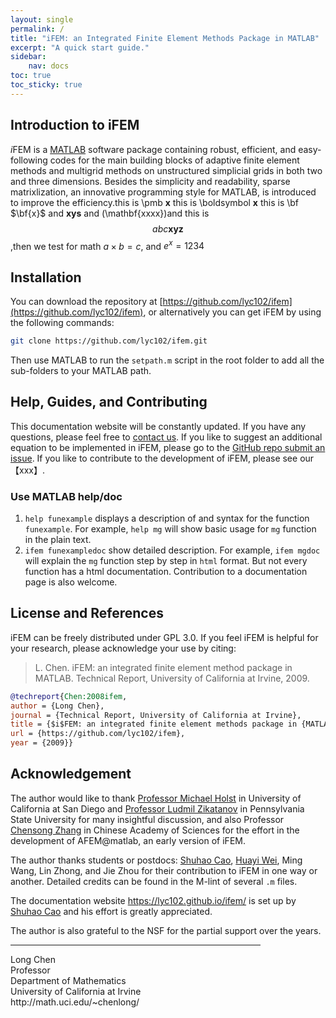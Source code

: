 ```yaml
---
layout: single
permalink: /
title: "iFEM: an Integrated Finite Element Methods Package in MATLAB"
excerpt: "A quick start guide."
sidebar:
    nav: docs
toc: true
toc_sticky: true
---
```


## Introduction to iFEM
*i*FEM is a [MATLAB](https://www.mathworks.com/) software package containing robust, efficient, and easy-following codes for the main building blocks of adaptive finite element methods and multigrid methods on unstructured simplicial grids in both two and three dimensions. Besides the simplicity and readability, sparse matrixlization, an innovative programming style for MATLAB, is introduced to improve the efficiency.this is \pmb $\pmb{x}$  this is \boldsymbol $\boldsymbol{x}$ this is \bf $\bf{x}$ and $\mathbf{xys}$ and \(\mathbf{xxxx}\)and this is $$ abc\mathbf{xyz}$$,then we test for math $a \times b=c$, and $e^{x}=1234$



## Installation

You can download the repository at [https://github.com/lyc102/ifem](https://github.com/lyc102/ifem), or alternatively you can get iFEM by using the following commands:

```bash
git clone https://github.com/lyc102/ifem.git
```

Then use MATLAB to run the `setpath.m` script in the root folder to add all the sub-folders to your MATLAB path. 

<!-- [Octave](www.octave.org) version is also available at [https://github.com/lyc102/ifemOctave](https://github.com/lyc102/ifemOctave). -->



## Help, Guides, and Contributing

This documentation website will be constantly updated. If you have any questions, please feel free to [contact us](mailto:lyc102@gmail.com). If you like to suggest an additional equation to be implemented in iFEM, please go to the [GitHub repo submit an issue](https://github.com/lyc102/ifem/issues). If you like to contribute to the development of iFEM, please see our 【xxx】.

### Use MATLAB help/doc
1. `help funexample` displays a description of and syntax for the function `funexample`. For example, `help mg` will show basic usage for `mg` function in the plain text.  
2. `ifem funexampledoc` show detailed description. For example, `ifem mgdoc` will explain the `mg` function step by step in `html` format. But not every function has a html documentation. Contribution to a documentation page is also welcome.

## License and References

iFEM can be freely distributed under GPL 3.0. If you feel iFEM is helpful for your research, please acknowledge your use by citing:

> L. Chen. iFEM: an integrated finite element method package in MATLAB. Technical Report, University of California at Irvine, 2009.

```bibtex
@techreport{Chen:2008ifem,
author = {Long Chen},
journal = {Technical Report, University of California at Irvine},
title = {$i$FEM: an integrated finite element methods package in {MATLAB}},
url = {https://github.com/lyc102/ifem},
year = {2009}}
```



## Acknowledgement

The author would like to thank [Professor Michael Holst](http://cam.ucsd.edu/~mholst/) in University of California at San Diego and [Professor Ludmil Zikatanov](http://www.personal.psu.edu/ltz1/) in Pennsylvania State University for many insightful discussion, and also Professor [Chensong Zhang](http://lsec.cc.ac.cn/~zhangcs/) in Chinese Academy of Sciences for the effort in the development of AFEM@matlab, an early version of iFEM.

The author thanks students or postdocs: [Shuhao Cao](https://scaomath.github.io/), [Huayi Wei](https://weihuayi.github.io), Ming Wang, Lin Zhong, and Jie Zhou for their contribution to iFEM in one way or another. Detailed credits can be found in the M-lint of several `.m` files.

The documentation website https://lyc102.github.io/ifem/ is set up by [Shuhao Cao](https://scaomath.github.io/) and his effort is greatly appreciated.

The author is also grateful to the NSF for the partial support over the years. 



<div style="width:400px" onclick="myhref('http://math.uci.edu/~chenlong/');"><hr/>
Long Chen
<br>
Professor                 
<br>
Department of Mathematics
<br>
University of California at Irvine
http://math.uci.edu/~chenlong/
</div>

<script type="text/javascript">
    function myhref(web){
      window.location.href = web;}
</script>
